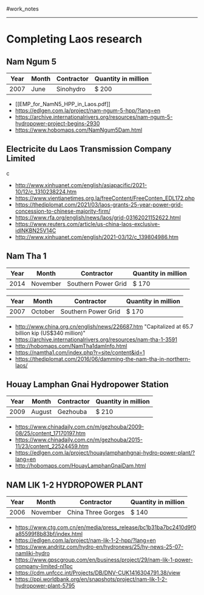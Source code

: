 #work_notes 
___
# Completing Laos research
## Nam Ngum 5

| Year | Month | Contractor | Quantity in million |
| ---- | ----- | ---------- | ------------------- |
| 2007 | June  | Sinohydro  | $ 200               |

- [[EMP_for_NamN5_HPP_in_Laos.pdf]]
- https://edlgen.com.la/project/nam-ngum-5-hpp/?lang=en
- https://archive.internationalrivers.org/resources/nam-ngum-5-hydropower-project-begins-2930
- https://www.hobomaps.com/NamNgum5Dam.html

## Electricite du Laos Transmission Company Limited
c
- http://www.xinhuanet.com/english/asiapacific/2021-10/12/c_1310238224.htm
- https://www.vientianetimes.org.la/freeContent/FreeConten_EDL172.php
- https://thediplomat.com/2021/03/laos-grants-25-year-power-grid-concession-to-chinese-majority-firm/
- https://www.rfa.org/english/news/laos/grid-03162021152622.html
- https://www.reuters.com/article/us-china-laos-exclusive-idINKBN25V14C
- http://www.xinhuanet.com/english/2021-03/12/c_139804986.htm

## Nam Tha 1 
| Year | Month    | Contractor          | Quantity in million |
| ---- | -------- | ------------------- | ------------------- |
| 2014 | November | Southern Power Grid | $ 170               |

| Year | Month   | Contractor          | Quantity in million |
| ---- | ------- | ------------------- | ------------------- |
| 2007 | October | Southern Power Grid | $ 170               |

- http://www.china.org.cn/english/news/226687.htm
"Capitalized at 65.7 billion kip (US$340 million)"
- https://archive.internationalrivers.org/resources/nam-tha-1-3591
- http://hobomaps.com/NamTha1damInfo.html
- https://namtha1.com/index.php?r=site/content&id=1
- https://thediplomat.com/2016/06/damming-the-nam-tha-in-northern-laos/

## Houay Lamphan Gnai Hydropower Station
| Year | Month  | Contractor | Quantity in million |
| ---- | ------ | ---------- | ------------------- |
| 2009 | August | Gezhouba   | $ 210               |
- https://www.chinadaily.com.cn/m/gezhouba/2009-08/25/content_17170197.htm
- https://www.chinadaily.com.cn/m/gezhouba/2015-11/23/content_22524459.htm
- https://edlgen.com.la/project/houaylamphanhgnai-hydro-power-plant/?lang=en
- http://hobomaps.com/HouayLamphanGnaiDam.html

## NAM LIK 1-2 HYDROPOWER PLANT
| Year | Month    | Contractor         | Quantity in million |
| ---- | -------- | ------------------ | ------------------- |
| 2006 | November | China Three Gorges | $ 140               |
- https://www.ctg.com.cn/en/media/press_release/bc1b31ba7bc2410d9f0a85599f8b83bf/index.html
- https://edlgen.com.la/project/nam-lik-1-2-hpp/?lang=en
- https://www.andritz.com/hydro-en/hydronews/25/hy-news-25-07-namliki-hydro
- https://www.gpscgroup.com/en/business/project/29/nam-lik-1-power-company-limited-nl1pc
- https://cdm.unfccc.int/Projects/DB/DNV-CUK1416304791.38/view
- https://ppi.worldbank.org/en/snapshots/project/nam-lik-1-2-hydropower-plant-5795
